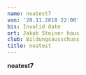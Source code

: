 ```yaml
---
name: noatest7
von: '28.11.2018 22:00'
bis: Invalid date
ort: Jakob Steiner haus
club: Bildungsausschuss
title: noatest
---
```

**noatest7**
